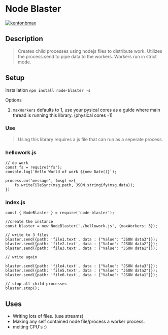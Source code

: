 # Node Blaster

[![kentonbmax](https://circleci.com/gh/kentonbmax/node-blaster.svg?style=svg)](https://circleci.com/gh/circleci/circleci-docs)

## Description
> Creates child processes using nodejs files to distribute work. Utilizes the process.send to pipe data to the workers. 
> Workers run in strict mode. 

## Setup 

Installation
`npm install node-blaster -s`

Options
1. `maxWorkers` defaults to 1, use your pysical cores as a guide where main thread is running this library. (physical cores -1)

### Use
> Using this library requires a js file that can run as a seperate process. 

### hellowork.js

```
// do work
const fs = require('fs');
console.log(`Hello World of work ${new Date()}`);

process.on('message', (msg) =>{
    fs.writeFileSync(msg.path, JSON.stringify(msg.data));
})
```

### index.js
```
const { NodeBlaster } = require('node-blaster');

//create the instance
const blaster = new NodeBlaster('./hellowork.js', {maxWorkers: 3});

// write to 3 files
blaster.send({path: 'file1.text', data : {"Value": "JSON data3"}});
blaster.send({path: 'file2.text', data : {"Value": "JSON data2"}});
blaster.send({path: 'file3.text', data : {"Value": "JSON data1"}});

// write again

blaster.send({path: 'file4.text', data : {"Value": "JSON data3"}});
blaster.send({path: 'file5.text', data : {"Value": "JSON data2"}});
blaster.send({path: 'file6.text', data : {"Value": "JSON data1"}});

// stop all child processes
blaster.stop();
```

## Uses
* Writing lots of files. (use streams)
* Making any self contained node file/process a worker process. 
* melting CPU's :)


